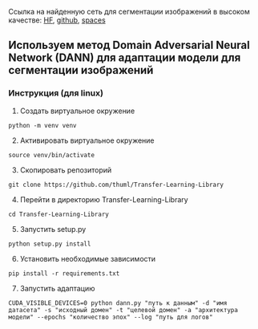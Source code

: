 Ссылка на найденную сеть для сегментации изображений в высоком качестве: [HF](https://huggingface.co/lkeab/hq-sam), [github](https://github.com/syscv/sam-hq), [spaces](https://huggingface.co/spaces/sam-hq-team/sam-hq
)

## Используем метод Domain Adversarial Neural Network (DANN) для адаптации модели для сегментации изображений
### Инструкция (для linux)
1. Создать виртуальное окружение
```
python -m venv venv
```
2. Активировать виртуальное окружение 
```
source venv/bin/activate
```
3. Скопировать репозиторий
```
git clone https://github.com/thuml/Transfer-Learning-Library
```
4. Перейти в директорию Transfer-Learning-Library
```
cd Transfer-Learning-Library
```
5. Запустить setup.py
```
python setup.py install
```
6. Установить необходимые зависимости
```
pip install -r requirements.txt
```
7. Запустить адаптацию
```
CUDA_VISIBLE_DEVICES=0 python dann.py "путь к данным" -d "имя датасета" -s "исходный домен" -t "целевой домен" -a "архитектура модели" --epochs "количество эпох" --log "путь для логов"
```

